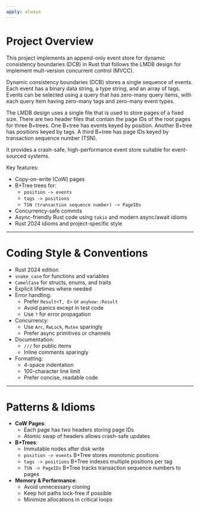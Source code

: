 ```yaml
---
apply: always
---
```


# Project Overview
This project implements an append-only event store for dynamic consistency boundaries (DCB) in Rust
that follows the LMDB design for implement mult-version concurrent control (MVCC).

Dynamic consistency boundaries (DCB) stores a single sequence of events. Each event has a binary data string,
a type string, and an array of tags. Events can be selected using a query that has zero-many query items, with
each query item having zero-many tags and zero-many event types.

The LMDB design uses a single file that is used to store pages of a fixed size. There are two header files
that contain the page IDs of the root pages for three B+trees. One B+tree has events keyed by position. Another
B+tree has positions keyed by tags. A third B+tree has page IDs keyed by transaction sequence number (TSN).

It provides a crash-safe, high-performance event store suitable for event-sourced systems.

Key features:
- Copy-on-write (CoW) pages
- B+Tree trees for:
    - `position -> events`
    - `tags -> positions`
    - `TSN (transaction sequence number) -> PageIDs`
- Concurrency-safe commits
- Async-friendly Rust code using `tokio` and modern async/await idioms
- Rust 2024 idioms and project-specific style

---

# Coding Style & Conventions
- Rust 2024 edition
- `snake_case` for functions and variables
- `CamelCase` for structs, enums, and traits
- Explicit lifetimes where needed
- Error handling:
    - Prefer `Result<T, E>` or `anyhow::Result`
    - Avoid panics except in test code
    - Use `?` for error propagation
- Concurrency:
    - Use `Arc`, `RwLock`, `Mutex` sparingly
    - Prefer async primitives or channels
- Documentation:
    - `///` for public items
    - Inline comments sparingly
- Formatting:
    - 4-space indentation
    - 100-character line limit
    - Prefer concise, readable code

---

# Patterns & Idioms
- **CoW Pages**:
    - Each page has two headers storing page IDs
    - Atomic swap of headers allows crash-safe updates
- **B+Trees**:
    - Immutable nodes after disk write
    - `position -> events` B+Tree stores monotonic positions
    - `tags -> positions` B+Tree indexes multiple positions per tag
    - `TSN -> PageIDs` B+Tree tracks transaction sequence numbers to pages
- **Memory & Performance**:
    - Avoid unnecessary cloning
    - Keep hot paths lock-free if possible
    - Minimize allocations in critical loops
